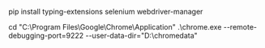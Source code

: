 pip install typing-extensions selenium webdriver-manager

cd "C:\Program Files\Google\Chrome\Application"
.\chrome.exe --remote-debugging-port=9222 --user-data-dir="D:\chromedata"


